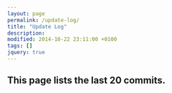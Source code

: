 ```yaml
---
layout: page
permalink: /update-log/
title: "Update Log"
description: 
modified: 2014-10-22 23:11:00 +0100
tags: []
jquery: true
---
```

## This page lists the last 20 commits.

<div id="github-commits"></div>

<script src="{{ site.url }}/assets/js/vendor/github.commits.widget.js"></script>

<script>
$(function() {
    $('#github-commits').githubInfoWidget(
        { user: 'xplorup', repo: 'xplorup.github.io', branch: 'master', last: 20, limitMessageTo: 20 });
});
</script>  
